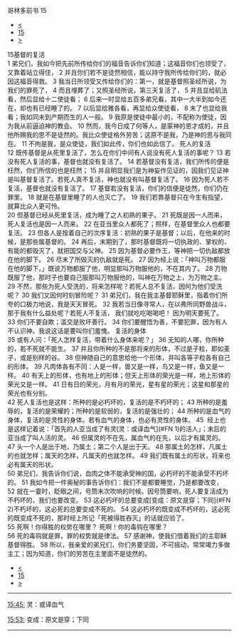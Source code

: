 ﻿





 哥林多前书 15




* [<](bible/1CO14.md)
* [15](bible/1CO.md)
* [>](bible/1CO16.md)



 
15基督的复活  
1 弟兄们，我如今把先前所传给你们的福音告诉你们知道；这福音你们也领受了，又靠着站立得住， 
2 并且你们若不是徒然相信，能以持守我所传给你们的，就必因这福音得救。 
3 我当日所领受又传给你们的：第一，就是基督照圣经所说，为我们的罪死了， 
4 而且埋葬了；又照圣经所说，第三天复活了， 
5 并且显给矶法看，然后显给十二使徒看； 
6 后来一时显给五百多弟兄看，其中一大半到如今还在，却也有已经睡了的。 
7 以后显给雅各看，再显给众使徒看， 
8 末了也显给我看；我如同未到产期而生的人一般。 
9 我原是使徒中最小的，不配称为使徒，因为我从前逼迫神的教会。 
10 然而，我今日成了何等人，是蒙神的恩才成的，并且他所赐我的恩不是徒然的。我比众使徒格外劳苦；这原不是我，乃是神的恩与我同在。 
11 不拘是我，是众使徒，我们如此传，你们也如此信了。 死人的复活  
12 既传基督是从死里复活了，怎么在你们中间有人说没有死人复活的事呢？ 
13 若没有死人复活的事，基督也就没有复活了。 
14 若基督没有复活，我们所传的便是枉然，你们所信的也是枉然； 
15 并且明显我们是为神妄作见证的，因我们见证神是叫基督复活了。若死人真不复活，神也就没有叫基督复活了。 
16 因为死人若不复活，基督也就没有复活了。 
17 基督若没有复活，你们的信便是徒然，你们仍在罪里。 
18 就是在基督里睡了的人也灭亡了。 
19 我们若靠基督只在今生有指望，就算比众人更可怜。  
20 但基督已经从死里复活，成为睡了之人初熟的果子。 
21 死既是因一人而来，死人复活也是因一人而来。 
22 在亚当里众人都死了；照样，在基督里众人也都要复活。 
23 但各人是按着自己的次序复活：初熟的果子是基督；以后，在他来的时候，是那些属基督的。 
24 再后，末期到了，那时基督既将一切执政的、掌权的、有能的都毁灭了，就把国交与父神。 
25 因为基督必要作王，等神把一切仇敌都放在他的脚下。 
26 尽末了所毁灭的仇敌就是死。 
27 因为经上说：「神叫万物都服在他的脚下。」既说万物都服了他，明显那叫万物服他的，不在其内了。 
28 万物既服了他，那时子也要自己服那叫万物服他的，叫神在万物之上，为万物之主。  
29 不然，那些为死人受洗的，将来怎样呢？若死人总不复活，因何为他们受洗呢？ 
30 我们又因何时刻冒险呢？ 
31 弟兄们，我在我主基督耶稣里，指着你们所夸的口极力地说，我是天天冒死。 
32 我若当日像寻常人，在以弗所同野兽战斗，那于我有什么益处呢？若死人不复活， 我们就吃吃喝喝吧！ 因为明天要死了。  
33 你们不要自欺；滥交是败坏善行。 
34 你们要醒悟为善，不要犯罪，因为有人不认识神。我说这话是要叫你们羞愧。 复活的身体  
35 或有人问：「死人怎样复活，带着什么身体来呢？」 
36 无知的人哪，你所种的，若不死就不能生。 
37 并且你所种的不是那将来的形体，不过是子粒，即如麦子，或是别样的谷。 
38 但神随自己的意思给他一个形体，并叫各等子粒各有自己的形体。 
39 凡肉体各有不同：人是一样，兽又是一样，鸟又是一样，鱼又是一样。 
40 有天上的形体，也有地上的形体；但天上形体的荣光是一样，地上形体的荣光又是一样。 
41 日有日的荣光，月有月的荣光，星有星的荣光；这星和那星的荣光也有分别。  
42 死人复活也是这样：所种的是必朽坏的，复活的是不朽坏的； 
43 所种的是羞辱的，复活的是荣耀的；所种的是软弱的，复活的是强壮的； 
44 所种的是血气的身体，复活的是灵性的身体。若有血气的身体，也必有灵性的身体。 
45  经上也是这样记着说：「首先的人亚当成了有灵[灵：或译血气](#FN 1)的活人」；末后的亚当成了叫人活的灵。 
46 但属灵的不在先，属血气的在先，以后才有属灵的。 
47 头一个人是出于地，乃属土；第二个人是出于天。 
48 那属土的怎样，凡属土的也就怎样；属天的怎样，凡属天的也就怎样。 
49 我们既有属土的形状，将来也必有属天的形状。  
50 弟兄们，我告诉你们说，血肉之体不能承受神的国，必朽坏的不能承受不朽坏的。 
51 我如今把一件奥秘的事告诉你们：我们不是都要睡觉，乃是都要改变， 
52 就在一霎时，眨眼之间，号筒末次吹响的时候。因号筒要响，死人要复活成为不朽坏的，我们也要改变。 
53 这必朽坏的总要变成[变成：原文是穿；下同](#FN
2)不朽坏的，这必死的总要变成不死的。 
54 这必朽坏的既变成不朽坏的，这必死的既变成不死的，那时经上所记「死被得胜吞灭」的话就应验了。  
55 死啊！你得胜的权势在哪里？ 死啊！你的毒钩在哪里？  
56 死的毒钩就是罪，罪的权势就是律法。 
57 感谢神，使我们借着我们的主耶稣基督得胜。 
58 所以，我亲爱的弟兄们，你们务要坚固，不可摇动，常常竭力多做主工；因为知道，你们的劳苦在主里面不是徒然的。 
* [<](bible/1CO14.md)
* [15](bible/1CO.md)
* [>](bible/1CO16.md)





---


[15:45:](#V45)
灵：或译血气


[15:53:](#V53)
变成：原文是穿；下同




---









